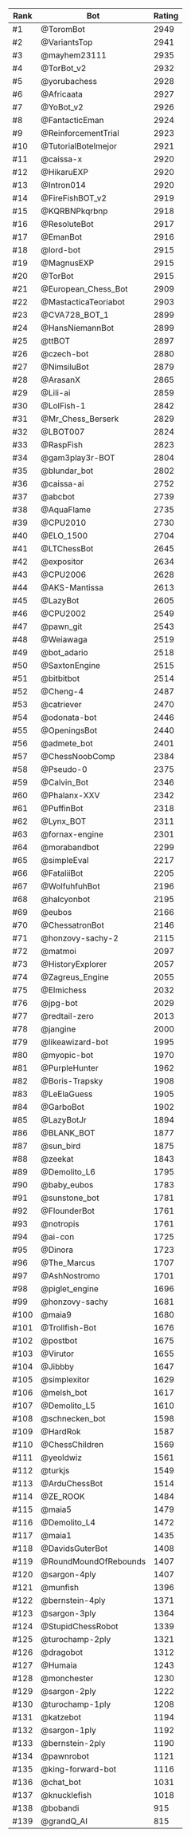 Rank|Bot|Rating
---|---|---
#1|@ToromBot|2949
#2|@VariantsTop|2941
#3|@mayhem23111|2935
#4|@TorBot_v2|2932
#5|@yorubachess|2928
#6|@Africaata|2927
#7|@YoBot_v2|2926
#8|@FantacticEman|2924
#9|@ReinforcementTrial|2923
#10|@TutorialBotelmejor|2921
#11|@caissa-x|2920
#12|@HikaruEXP|2920
#13|@Intron014|2920
#14|@FireFishBOT_v2|2919
#15|@KQRBNPkqrbnp|2918
#16|@ResoluteBot|2917
#17|@EmanBot|2916
#18|@lord-bot|2915
#19|@MagnusEXP|2915
#20|@TorBot|2915
#21|@European_Chess_Bot|2909
#22|@MastacticaTeoriabot|2903
#23|@CVA728_BOT_1|2899
#24|@HansNiemannBot|2899
#25|@ttBOT|2897
#26|@czech-bot|2880
#27|@NimsiluBot|2879
#28|@ArasanX|2865
#29|@Lili-ai|2859
#30|@LolFish-1|2842
#31|@Mr_Chess_Berserk|2829
#32|@LBOT007|2824
#33|@RaspFish|2823
#34|@gam3play3r-BOT|2804
#35|@blundar_bot|2802
#36|@caissa-ai|2752
#37|@abcbot|2739
#38|@AquaFlame|2735
#39|@CPU2010|2730
#40|@ELO_1500|2704
#41|@LTChessBot|2645
#42|@expositor|2634
#43|@CPU2006|2628
#44|@AKS-Mantissa|2613
#45|@LazyBot|2605
#46|@CPU2002|2549
#47|@pawn_git|2543
#48|@Weiawaga|2519
#49|@bot_adario|2518
#50|@SaxtonEngine|2515
#51|@bitbitbot|2514
#52|@Cheng-4|2487
#53|@catriever|2470
#54|@odonata-bot|2446
#55|@OpeningsBot|2440
#56|@admete_bot|2401
#57|@ChessNoobComp|2384
#58|@Pseudo-0|2375
#59|@Calvin_Bot|2346
#60|@Phalanx-XXV|2342
#61|@PuffinBot|2318
#62|@Lynx_BOT|2311
#63|@fornax-engine|2301
#64|@morabandbot|2299
#65|@simpleEval|2217
#66|@FataliiBot|2205
#67|@WolfuhfuhBot|2196
#68|@halcyonbot|2195
#69|@eubos|2166
#70|@ChessatronBot|2146
#71|@honzovy-sachy-2|2115
#72|@matmoi|2097
#73|@HistoryExplorer|2057
#74|@Zagreus_Engine|2055
#75|@Elmichess|2032
#76|@jpg-bot|2029
#77|@redtail-zero|2013
#78|@jangine|2000
#79|@likeawizard-bot|1995
#80|@myopic-bot|1970
#81|@PurpleHunter|1962
#82|@Boris-Trapsky|1908
#83|@LeElaGuess|1905
#84|@GarboBot|1902
#85|@LazyBotJr|1894
#86|@BLANK_BOT|1877
#87|@sun_bird|1875
#88|@zeekat|1843
#89|@Demolito_L6|1795
#90|@baby_eubos|1783
#91|@sunstone_bot|1781
#92|@FlounderBot|1761
#93|@notropis|1761
#94|@ai-con|1725
#95|@Dinora|1723
#96|@The_Marcus|1707
#97|@AshNostromo|1701
#98|@piglet_engine|1696
#99|@honzovy-sachy|1681
#100|@maia9|1680
#101|@Trollfish-Bot|1676
#102|@postbot|1675
#103|@Virutor|1655
#104|@Jibbby|1647
#105|@simplexitor|1629
#106|@melsh_bot|1617
#107|@Demolito_L5|1610
#108|@schnecken_bot|1598
#109|@HardRok|1587
#110|@ChessChildren|1569
#111|@yeoldwiz|1561
#112|@turkjs|1549
#113|@ArduChessBot|1514
#114|@ZE_ROOK|1484
#115|@maia5|1479
#116|@Demolito_L4|1472
#117|@maia1|1435
#118|@DavidsGuterBot|1408
#119|@RoundMoundOfRebounds|1407
#120|@sargon-4ply|1407
#121|@munfish|1396
#122|@bernstein-4ply|1371
#123|@sargon-3ply|1364
#124|@StupidChessRobot|1339
#125|@turochamp-2ply|1321
#126|@dragobot|1312
#127|@Humaia|1243
#128|@monchester|1230
#129|@sargon-2ply|1222
#130|@turochamp-1ply|1208
#131|@katzebot|1194
#132|@sargon-1ply|1192
#133|@bernstein-2ply|1190
#134|@pawnrobot|1121
#135|@king-forward-bot|1116
#136|@chat_bot|1031
#137|@knucklefish|1018
#138|@bobandi|915
#139|@grandQ_AI|815

